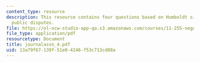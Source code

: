 ```yaml
---
content_type: resource
description: This resource contains four questions based on Humboldt simulation, and
  public disputes.
file: https://ol-ocw-studio-app-qa.s3.amazonaws.com/courses/11-255-negotiation-and-dispute-resolution-in-the-public-sector-spring-2005/13a79f67139f51e04246f53c713cd88a_journalassn_4.pdf
file_type: application/pdf
resourcetype: Document
title: journalassn_4.pdf
uid: 13a79f67-139f-51e0-4246-f53c713cd88a
---
```


